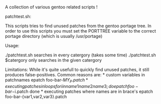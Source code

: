 A collection of various gentoo related scripts !



patchtest.sh:

This scripts tries to find unused patches from the gentoo portage tree.
In order to use this scripts you must set the PORTTREE variable to the
correct portage directory (which is usually /usr/portage)

Usage:

./patchtest.sh 			searches in every catergory (takes some time)
./patchtest.sh $catergory 	only searches in the given catergory

Limitations:
While it's quite usefull to quickly find unused patches, it still produces
false-positives. Common reasons are:
	* custom variables in patchnames
		epatch foo-bar-${MY_P}.patch
	* executing patches in loops
		for i in name1 name2 name3; do
			epatch foo-bar-$i.patch
		done
	* executing patches where names are in brace's
		epatch foo-bar-{var1,var2,var3}.patch
